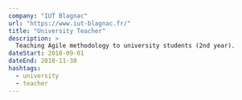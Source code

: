 ```yaml
---
company: "IUT Blagnac"
url: "https://www.iut-blagnac.fr/"
title: "University Teacher"
description: >
  Teaching Agile methodology to university students (2nd year).
dateStart: 2018-09-01
dateEnd: 2018-11-30
hashtags:
  - university
  - teacher
---
```

